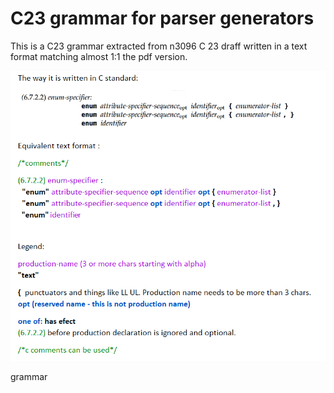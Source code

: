 # C23 grammar for parser generators

This is a C23 grammar extracted from n3096 C 23 draff 
written in a text format matching almost 1:1 the pdf version.

![](grammar.png)

grammar

```

```
